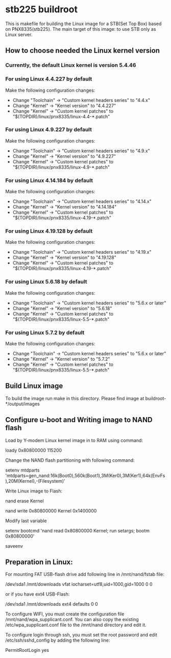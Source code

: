 # stb225 buildroot
This is makefile for building the Linux image for a STB(Set Top Box) based on PNX8335(stb225).
The main target of this image: to use STB only as Linux server.

## How to choose needed the Linux kernel version

### Currently, the default Linux kernel is version 5.4.46

### For using Linux 4.4.227 by default
Make the following configuration changes:
* Change "Toolchain" -> "Custom kernel headers series" to "4.4.x"
* Change "Kernel" -> "Kernel version" to "4.4.227"
* Change "Kernel" -> "Custom kernel patches" to "$(TOPDIR)/linux/pnx8335/linux-4.4-*.patch"

### For using Linux 4.9.227 by default
Make the following configuration changes:
* Change "Toolchain" -> "Custom kernel headers series" to "4.9.x"
* Change "Kernel" -> "Kernel version" to "4.9.227"
* Change "Kernel" -> "Custom kernel patches" to "$(TOPDIR)/linux/pnx8335/linux-4.9-*.patch"

### For using Linux 4.14.184 by default
Make the following configuration changes:
* Change "Toolchain" -> "Custom kernel headers series" to "4.14.x"
* Change "Kernel" -> "Kernel version" to "4.14.184"
* Change "Kernel" -> "Custom kernel patches" to "$(TOPDIR)/linux/pnx8335/linux-4.19-*.patch"

### For using Linux 4.19.128 by default
Make the following configuration changes:
* Change "Toolchain" -> "Custom kernel headers series" to "4.19.x"
* Change "Kernel" -> "Kernel version" to "4.19.128"
* Change "Kernel" -> "Custom kernel patches" to "$(TOPDIR)/linux/pnx8335/linux-4.19-*.patch"

### For using Linux 5.6.18 by default
Make the following configuration changes:
* Change "Toolchain" -> "Custom kernel headers series" to "5.6.x or later"
* Change "Kernel" -> "Kernel version" to "5.6.18"
* Change "Kernel" -> "Custom kernel patches" to "$(TOPDIR)/linux/pnx8335/linux-5.5-*.patch"

### For using Linux 5.7.2 by default
Make the following configuration changes:
* Change "Toolchain" -> "Custom kernel headers series" to "5.6.x or later"
* Change "Kernel" -> "Kernel version" to "5.7.2"
* Change "Kernel" -> "Custom kernel patches" to "$(TOPDIR)/linux/pnx8335/linux-5.5-*.patch"

## Build Linux image
To build the image run make in this directory.
Please find image at buildroot-*/output/images

## Configure u-boot and Writing image to NAND flash
Load by Y-modem Linux kernel image in to RAM using command:

loady 0x80800000 115200

Change the NAND flash partitioning with following command:

setenv mtdparts 'mtdparts=gen_nand:16k(Boot0),560k(Boot1),3M(Ker0),3M(Ker1),64k(EnvFs),20M(Kernel),-(Filesystem)'

Write Linux image to Flash:

nand erase Kernel

nand write 0x80800000 Kernel 0x1400000

Modify last variable

setenv bootcmd 'nand read 0x80800000 Kernel; run setargs; bootm 0x80800000'

saveenv

## Preparation in Linux:
For mounting FAT USB-flash drive add following line in /mnt/nand/fstab file:

/dev/sda1 /mnt/downloads   vfat  iocharset=utf8,uid=1000,gid=1000 0 0

or if you have ext4 USB-Flash:

/dev/sda1 /mnt/downloads   ext4  defaults 0 0

To configure WIFI, you must create the configuration file /mnt/nand/wpa_supplicant.conf.
You can also copy the existing /etc/wpa_supplicant.conf file to the /mnt/nand directory and edit it.

To configure login through ssh, you must set the root password and edit /etc/ssh/sshd_config by adding the following line:

PermitRootLogin yes
